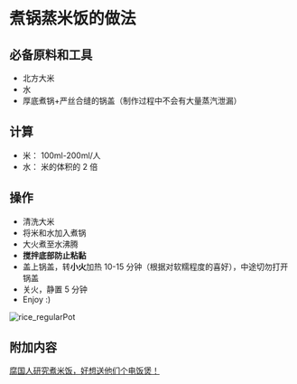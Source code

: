 
# 煮锅蒸米饭的做法

## 必备原料和工具

- 北方大米
- 水
- 厚底煮锅+严丝合缝的锅盖（制作过程中不会有大量蒸汽泄漏）

## 计算

- 米： 100ml-200ml/人
- 水： 米的体积的 2 倍

## 操作

- 清洗大米
- 将米和水加入煮锅
- 大火煮至水沸腾
- **搅拌底部防止粘黏**
- 盖上锅盖，转**小火**加热 10-15 分钟（根据对软糯程度的喜好），中途切勿打开锅盖
- 关火，静置 5 分钟
- Enjoy :)

![rice_regularPot](./rice_regularPot.jpeg)

## 附加内容

[腐国人研究煮米饭，好想送他们个电饭煲！](https://www.bilibili.com/video/BV1RW411z7r9)

